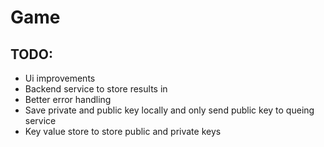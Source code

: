 # Game

## TODO:

- Ui improvements
- Backend service to store results in
- Better error handling
- Save private and public key locally and only send public key to queing service
- Key value store to store public and private keys
